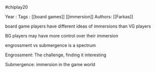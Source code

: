 #chiplay20

Year   :
Tags   : [[board games]] [[immersion]]
Authors: [[Farkas]]

board game players have different ideas of immersions than VG players

BG players may have more control over their immersion

engrossment vs submergence is a spectrum

Engrossment: The challenge, finding it interesting

Submergence: immersion in the game world
